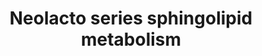 ---
annotations:
- id: PW:0000733
  parent: classic metabolic pathway
  type: Pathway Ontology
  value: glycosphingolipid metabolic pathway
- id: PW:0000010
  parent: classic metabolic pathway
  type: Pathway Ontology
  value: lipid metabolic pathway
authors:
- Conroy lipids
- Eweitz
citedin: ''
communities: []
description: neolacto series glycosphingolipid bisynthesis
last-edited: 2025-02-20
ndex: null
organisms:
- Homo sapiens
redirect_from:
- /index.php/Pathway:WP5302
- /instance/WP5302
- /instance/WP5302_r136730
revision: r136730
schema-jsonld:
- '@context': https://schema.org/
  '@id': https://wikipathways.github.io/pathways/WP5302.html
  '@type': Dataset
  creator:
    '@type': Organization
    name: WikiPathways
  description: neolacto series glycosphingolipid bisynthesis
  keywords:
  - B3GNT5
  - B4GALT1
  - B4GALT3
  - B4GALT4
  - FUCA1
  - FUT1
  - FUT2
  - FUT5
  - H1 glycolipid, type II antigen
  - LacCer
  - Lc3Cer
  - NAGA
  - NEU2
  - NeuAcα2-8NeuAcα2-3Galβ1-4GlcNAcβ1-3Galβ1-4Glcβ-Cer
  - SSEA-1, Lex-5
  - ST3GAL4
  - Sialosylparagloboside
  - Sialyl LeX
  - Type II A antigen
  - nLc4Cer
  - nLc5Cer
  - 'nLc6Ceri antigen '
  license: CC0
  name: Neolacto series sphingolipid metabolism
seo: CreativeWork
title: Neolacto series sphingolipid metabolism
wpid: WP5302
---